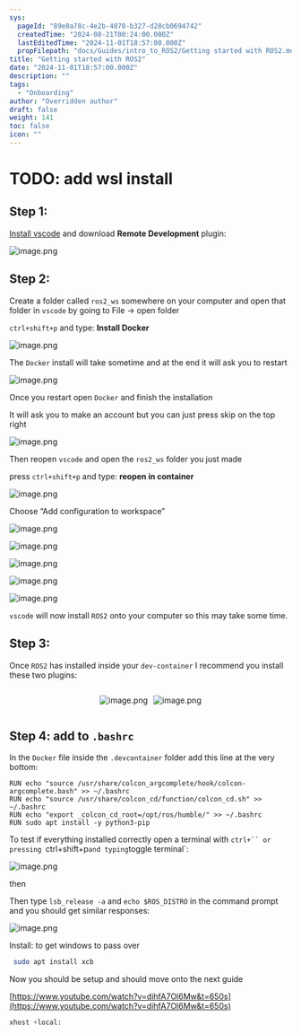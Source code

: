 ```yaml
---
sys:
  pageId: "89e0a78c-4e2b-4070-b327-d28cb0694742"
  createdTime: "2024-08-21T00:24:00.000Z"
  lastEditedTime: "2024-11-01T18:57:00.000Z"
  propFilepath: "docs/Guides/intro_to_ROS2/Getting started with ROS2.md"
title: "Getting started with ROS2"
date: "2024-11-01T18:57:00.000Z"
description: ""
tags:
  - "Onboarding"
author: "Overridden author"
draft: false
weight: 141
toc: false
icon: ""
---
```


# TODO: add wsl install

## Step 1:

[Install vscode](https://code.visualstudio.com/download) and download **Remote Development** plugin:

![image.png](https://prod-files-secure.s3.us-west-2.amazonaws.com/d518164a-d88e-44d1-a4ee-3adb3bd8bce0/efb52993-1881-4a40-b95e-6f020334f022/image.png?X-Amz-Algorithm=AWS4-HMAC-SHA256&X-Amz-Content-Sha256=UNSIGNED-PAYLOAD&X-Amz-Credential=ASIAZI2LB4662UNHXDB7%2F20250218%2Fus-west-2%2Fs3%2Faws4_request&X-Amz-Date=20250218T061101Z&X-Amz-Expires=3600&X-Amz-Security-Token=IQoJb3JpZ2luX2VjEF0aCXVzLXdlc3QtMiJHMEUCIF6UBTab2niCJ7ACIKR78TiNF18Kver%2BWDF%2B%2BRspCFs%2BAiEApdCNzatakQsKjKIuSiRZcdlZN5D03hb5cl%2B%2BifkEc%2FEqiAQIhv%2F%2F%2F%2F%2F%2F%2F%2F%2F%2FARAAGgw2Mzc0MjMxODM4MDUiDLfmqupW4KSlloUiwSrcA0zubKEdPwFG%2BqRsVN170GW6BjfIIwEzDZMUhSlj1wTLOKgNt%2B4l%2B0R%2BcJ0imE9X%2BAz%2FQSxasSQ8cL5SsuzfJPSl8UnAYfk5Wzook86cbvLFA5XTEoZ1hPbCt1p%2BLcyrszR2f%2B%2BjB0dtOd3R0Hcsr6zGHKWva3s7vEJZ4j4yS%2FHlAjwKkI1c1uewDkhR%2F%2B2lbPtmsNLxAVE5vPPFcRWpvgHUSlTOTOY6tx3JnmQftoyZ7imzDLuoDMdUktlI1ICg030tmidwPlSkFZssc6pBWD77hzSfShrPcYI716X3zaolURZzRWBc7XsYDxgQQLD0MSz2ZHKfBck0OKx0IKYQRrZmNGqFJasiBFcneDpq3%2BbQvKoUNfj8%2FMBl40nYy%2BRpzms%2FxCoD2JxuQX9qsYtrF3gY2YIBrHDFjyv6oY2Ro4suWL2pMwJ9wfJXhXHIEZYGsSO%2FSUX6t5EYf5%2FOM64e1TIvh1hq1ypJiv5xUgiNNBuAKHznzStHHUIgeig9cH9GVaviOQJ4NhpRZQPOsLM9KstQKll0YK%2FtPJMwXPU45IrvD2QgXbAeWbDNmqRHykrpmcx37vKIeE%2FGUlybIFuMx0CnoXHALFrXK0nPaTxI7YdM9FXY7gOcGZFBkjDLMOGp0L0GOqUBJqFSEIg0XXb3DcuQUMzUdWhgy2aizBUuBaRwD5zbgv%2FT9K2ZB7T7xQ4b1ow0CN0wh4WUc1Hj0UyLnaB6YoQLDvmIPPyxVkMJ7MwK0GE0O7vv5XO0SPin54eZ5m9mth6iO7A82lqugGRtO8xOyt%2F4uDx6yzEH2kSoY2wQ0G%2F%2FQ2GEJA4gnsGkroSVI218ZFshwOWrR2hQwAagbPyAX35OAasSitwR&X-Amz-Signature=c2da66b2ee226ca65bc394fb8d5881a6ea42eed5462693859eaace029db8ad35&X-Amz-SignedHeaders=host&x-id=GetObject)

## Step 2:

Create a folder called `ros2_ws` somewhere on your computer and open that folder in `vscode` by going to File → open folder 

`ctrl+shift+p` and type: **Install Docker**

![image.png](https://prod-files-secure.s3.us-west-2.amazonaws.com/d518164a-d88e-44d1-a4ee-3adb3bd8bce0/2269dc0e-1cd5-47ff-bceb-c04ad9b2eab0/image.png?X-Amz-Algorithm=AWS4-HMAC-SHA256&X-Amz-Content-Sha256=UNSIGNED-PAYLOAD&X-Amz-Credential=ASIAZI2LB4662UNHXDB7%2F20250218%2Fus-west-2%2Fs3%2Faws4_request&X-Amz-Date=20250218T061101Z&X-Amz-Expires=3600&X-Amz-Security-Token=IQoJb3JpZ2luX2VjEF0aCXVzLXdlc3QtMiJHMEUCIF6UBTab2niCJ7ACIKR78TiNF18Kver%2BWDF%2B%2BRspCFs%2BAiEApdCNzatakQsKjKIuSiRZcdlZN5D03hb5cl%2B%2BifkEc%2FEqiAQIhv%2F%2F%2F%2F%2F%2F%2F%2F%2F%2FARAAGgw2Mzc0MjMxODM4MDUiDLfmqupW4KSlloUiwSrcA0zubKEdPwFG%2BqRsVN170GW6BjfIIwEzDZMUhSlj1wTLOKgNt%2B4l%2B0R%2BcJ0imE9X%2BAz%2FQSxasSQ8cL5SsuzfJPSl8UnAYfk5Wzook86cbvLFA5XTEoZ1hPbCt1p%2BLcyrszR2f%2B%2BjB0dtOd3R0Hcsr6zGHKWva3s7vEJZ4j4yS%2FHlAjwKkI1c1uewDkhR%2F%2B2lbPtmsNLxAVE5vPPFcRWpvgHUSlTOTOY6tx3JnmQftoyZ7imzDLuoDMdUktlI1ICg030tmidwPlSkFZssc6pBWD77hzSfShrPcYI716X3zaolURZzRWBc7XsYDxgQQLD0MSz2ZHKfBck0OKx0IKYQRrZmNGqFJasiBFcneDpq3%2BbQvKoUNfj8%2FMBl40nYy%2BRpzms%2FxCoD2JxuQX9qsYtrF3gY2YIBrHDFjyv6oY2Ro4suWL2pMwJ9wfJXhXHIEZYGsSO%2FSUX6t5EYf5%2FOM64e1TIvh1hq1ypJiv5xUgiNNBuAKHznzStHHUIgeig9cH9GVaviOQJ4NhpRZQPOsLM9KstQKll0YK%2FtPJMwXPU45IrvD2QgXbAeWbDNmqRHykrpmcx37vKIeE%2FGUlybIFuMx0CnoXHALFrXK0nPaTxI7YdM9FXY7gOcGZFBkjDLMOGp0L0GOqUBJqFSEIg0XXb3DcuQUMzUdWhgy2aizBUuBaRwD5zbgv%2FT9K2ZB7T7xQ4b1ow0CN0wh4WUc1Hj0UyLnaB6YoQLDvmIPPyxVkMJ7MwK0GE0O7vv5XO0SPin54eZ5m9mth6iO7A82lqugGRtO8xOyt%2F4uDx6yzEH2kSoY2wQ0G%2F%2FQ2GEJA4gnsGkroSVI218ZFshwOWrR2hQwAagbPyAX35OAasSitwR&X-Amz-Signature=a362ced7a77e76764c165faf51f0cadf827cf4682e8efb24a2de20eaba6e1b2b&X-Amz-SignedHeaders=host&x-id=GetObject)

The `Docker` install will take sometime and at the end it will ask you to restart

![image.png](https://prod-files-secure.s3.us-west-2.amazonaws.com/d518164a-d88e-44d1-a4ee-3adb3bd8bce0/ed233f78-be33-4b1f-b89c-9c346c0e961e/image.png?X-Amz-Algorithm=AWS4-HMAC-SHA256&X-Amz-Content-Sha256=UNSIGNED-PAYLOAD&X-Amz-Credential=ASIAZI2LB4662UNHXDB7%2F20250218%2Fus-west-2%2Fs3%2Faws4_request&X-Amz-Date=20250218T061101Z&X-Amz-Expires=3600&X-Amz-Security-Token=IQoJb3JpZ2luX2VjEF0aCXVzLXdlc3QtMiJHMEUCIF6UBTab2niCJ7ACIKR78TiNF18Kver%2BWDF%2B%2BRspCFs%2BAiEApdCNzatakQsKjKIuSiRZcdlZN5D03hb5cl%2B%2BifkEc%2FEqiAQIhv%2F%2F%2F%2F%2F%2F%2F%2F%2F%2FARAAGgw2Mzc0MjMxODM4MDUiDLfmqupW4KSlloUiwSrcA0zubKEdPwFG%2BqRsVN170GW6BjfIIwEzDZMUhSlj1wTLOKgNt%2B4l%2B0R%2BcJ0imE9X%2BAz%2FQSxasSQ8cL5SsuzfJPSl8UnAYfk5Wzook86cbvLFA5XTEoZ1hPbCt1p%2BLcyrszR2f%2B%2BjB0dtOd3R0Hcsr6zGHKWva3s7vEJZ4j4yS%2FHlAjwKkI1c1uewDkhR%2F%2B2lbPtmsNLxAVE5vPPFcRWpvgHUSlTOTOY6tx3JnmQftoyZ7imzDLuoDMdUktlI1ICg030tmidwPlSkFZssc6pBWD77hzSfShrPcYI716X3zaolURZzRWBc7XsYDxgQQLD0MSz2ZHKfBck0OKx0IKYQRrZmNGqFJasiBFcneDpq3%2BbQvKoUNfj8%2FMBl40nYy%2BRpzms%2FxCoD2JxuQX9qsYtrF3gY2YIBrHDFjyv6oY2Ro4suWL2pMwJ9wfJXhXHIEZYGsSO%2FSUX6t5EYf5%2FOM64e1TIvh1hq1ypJiv5xUgiNNBuAKHznzStHHUIgeig9cH9GVaviOQJ4NhpRZQPOsLM9KstQKll0YK%2FtPJMwXPU45IrvD2QgXbAeWbDNmqRHykrpmcx37vKIeE%2FGUlybIFuMx0CnoXHALFrXK0nPaTxI7YdM9FXY7gOcGZFBkjDLMOGp0L0GOqUBJqFSEIg0XXb3DcuQUMzUdWhgy2aizBUuBaRwD5zbgv%2FT9K2ZB7T7xQ4b1ow0CN0wh4WUc1Hj0UyLnaB6YoQLDvmIPPyxVkMJ7MwK0GE0O7vv5XO0SPin54eZ5m9mth6iO7A82lqugGRtO8xOyt%2F4uDx6yzEH2kSoY2wQ0G%2F%2FQ2GEJA4gnsGkroSVI218ZFshwOWrR2hQwAagbPyAX35OAasSitwR&X-Amz-Signature=0f23f9d5be8c4af711b107806709ced4073e5b02e654fbe227e6e6020eafeb17&X-Amz-SignedHeaders=host&x-id=GetObject)

Once you restart open `Docker` and finish the installation

It will ask you to make an account but you can just press skip on the top right

![image.png](https://prod-files-secure.s3.us-west-2.amazonaws.com/d518164a-d88e-44d1-a4ee-3adb3bd8bce0/21010ad9-1659-4fd9-9f59-9932a09b2a3d/image.png?X-Amz-Algorithm=AWS4-HMAC-SHA256&X-Amz-Content-Sha256=UNSIGNED-PAYLOAD&X-Amz-Credential=ASIAZI2LB4662UNHXDB7%2F20250218%2Fus-west-2%2Fs3%2Faws4_request&X-Amz-Date=20250218T061101Z&X-Amz-Expires=3600&X-Amz-Security-Token=IQoJb3JpZ2luX2VjEF0aCXVzLXdlc3QtMiJHMEUCIF6UBTab2niCJ7ACIKR78TiNF18Kver%2BWDF%2B%2BRspCFs%2BAiEApdCNzatakQsKjKIuSiRZcdlZN5D03hb5cl%2B%2BifkEc%2FEqiAQIhv%2F%2F%2F%2F%2F%2F%2F%2F%2F%2FARAAGgw2Mzc0MjMxODM4MDUiDLfmqupW4KSlloUiwSrcA0zubKEdPwFG%2BqRsVN170GW6BjfIIwEzDZMUhSlj1wTLOKgNt%2B4l%2B0R%2BcJ0imE9X%2BAz%2FQSxasSQ8cL5SsuzfJPSl8UnAYfk5Wzook86cbvLFA5XTEoZ1hPbCt1p%2BLcyrszR2f%2B%2BjB0dtOd3R0Hcsr6zGHKWva3s7vEJZ4j4yS%2FHlAjwKkI1c1uewDkhR%2F%2B2lbPtmsNLxAVE5vPPFcRWpvgHUSlTOTOY6tx3JnmQftoyZ7imzDLuoDMdUktlI1ICg030tmidwPlSkFZssc6pBWD77hzSfShrPcYI716X3zaolURZzRWBc7XsYDxgQQLD0MSz2ZHKfBck0OKx0IKYQRrZmNGqFJasiBFcneDpq3%2BbQvKoUNfj8%2FMBl40nYy%2BRpzms%2FxCoD2JxuQX9qsYtrF3gY2YIBrHDFjyv6oY2Ro4suWL2pMwJ9wfJXhXHIEZYGsSO%2FSUX6t5EYf5%2FOM64e1TIvh1hq1ypJiv5xUgiNNBuAKHznzStHHUIgeig9cH9GVaviOQJ4NhpRZQPOsLM9KstQKll0YK%2FtPJMwXPU45IrvD2QgXbAeWbDNmqRHykrpmcx37vKIeE%2FGUlybIFuMx0CnoXHALFrXK0nPaTxI7YdM9FXY7gOcGZFBkjDLMOGp0L0GOqUBJqFSEIg0XXb3DcuQUMzUdWhgy2aizBUuBaRwD5zbgv%2FT9K2ZB7T7xQ4b1ow0CN0wh4WUc1Hj0UyLnaB6YoQLDvmIPPyxVkMJ7MwK0GE0O7vv5XO0SPin54eZ5m9mth6iO7A82lqugGRtO8xOyt%2F4uDx6yzEH2kSoY2wQ0G%2F%2FQ2GEJA4gnsGkroSVI218ZFshwOWrR2hQwAagbPyAX35OAasSitwR&X-Amz-Signature=7b055c8d494abb3315bfa8bbf545adb2ba0771ec6f662beaa70176712f16d9d3&X-Amz-SignedHeaders=host&x-id=GetObject)

Then reopen `vscode` and open the `ros2_ws` folder you just made

press `ctrl+shift+p` and type: **reopen in container**

![image.png](https://prod-files-secure.s3.us-west-2.amazonaws.com/d518164a-d88e-44d1-a4ee-3adb3bd8bce0/4e93b8c2-41ad-488c-8095-c74205196118/image.png?X-Amz-Algorithm=AWS4-HMAC-SHA256&X-Amz-Content-Sha256=UNSIGNED-PAYLOAD&X-Amz-Credential=ASIAZI2LB4662UNHXDB7%2F20250218%2Fus-west-2%2Fs3%2Faws4_request&X-Amz-Date=20250218T061101Z&X-Amz-Expires=3600&X-Amz-Security-Token=IQoJb3JpZ2luX2VjEF0aCXVzLXdlc3QtMiJHMEUCIF6UBTab2niCJ7ACIKR78TiNF18Kver%2BWDF%2B%2BRspCFs%2BAiEApdCNzatakQsKjKIuSiRZcdlZN5D03hb5cl%2B%2BifkEc%2FEqiAQIhv%2F%2F%2F%2F%2F%2F%2F%2F%2F%2FARAAGgw2Mzc0MjMxODM4MDUiDLfmqupW4KSlloUiwSrcA0zubKEdPwFG%2BqRsVN170GW6BjfIIwEzDZMUhSlj1wTLOKgNt%2B4l%2B0R%2BcJ0imE9X%2BAz%2FQSxasSQ8cL5SsuzfJPSl8UnAYfk5Wzook86cbvLFA5XTEoZ1hPbCt1p%2BLcyrszR2f%2B%2BjB0dtOd3R0Hcsr6zGHKWva3s7vEJZ4j4yS%2FHlAjwKkI1c1uewDkhR%2F%2B2lbPtmsNLxAVE5vPPFcRWpvgHUSlTOTOY6tx3JnmQftoyZ7imzDLuoDMdUktlI1ICg030tmidwPlSkFZssc6pBWD77hzSfShrPcYI716X3zaolURZzRWBc7XsYDxgQQLD0MSz2ZHKfBck0OKx0IKYQRrZmNGqFJasiBFcneDpq3%2BbQvKoUNfj8%2FMBl40nYy%2BRpzms%2FxCoD2JxuQX9qsYtrF3gY2YIBrHDFjyv6oY2Ro4suWL2pMwJ9wfJXhXHIEZYGsSO%2FSUX6t5EYf5%2FOM64e1TIvh1hq1ypJiv5xUgiNNBuAKHznzStHHUIgeig9cH9GVaviOQJ4NhpRZQPOsLM9KstQKll0YK%2FtPJMwXPU45IrvD2QgXbAeWbDNmqRHykrpmcx37vKIeE%2FGUlybIFuMx0CnoXHALFrXK0nPaTxI7YdM9FXY7gOcGZFBkjDLMOGp0L0GOqUBJqFSEIg0XXb3DcuQUMzUdWhgy2aizBUuBaRwD5zbgv%2FT9K2ZB7T7xQ4b1ow0CN0wh4WUc1Hj0UyLnaB6YoQLDvmIPPyxVkMJ7MwK0GE0O7vv5XO0SPin54eZ5m9mth6iO7A82lqugGRtO8xOyt%2F4uDx6yzEH2kSoY2wQ0G%2F%2FQ2GEJA4gnsGkroSVI218ZFshwOWrR2hQwAagbPyAX35OAasSitwR&X-Amz-Signature=eec9f0cf58a5cdf60de6c281963656cbab9ac572b49f65a4ace34b0fa3004446&X-Amz-SignedHeaders=host&x-id=GetObject)

Choose “Add configuration to workspace”

![image.png](https://prod-files-secure.s3.us-west-2.amazonaws.com/d518164a-d88e-44d1-a4ee-3adb3bd8bce0/9560b282-5060-4989-ba37-97e7b2c22476/image.png?X-Amz-Algorithm=AWS4-HMAC-SHA256&X-Amz-Content-Sha256=UNSIGNED-PAYLOAD&X-Amz-Credential=ASIAZI2LB4662UNHXDB7%2F20250218%2Fus-west-2%2Fs3%2Faws4_request&X-Amz-Date=20250218T061101Z&X-Amz-Expires=3600&X-Amz-Security-Token=IQoJb3JpZ2luX2VjEF0aCXVzLXdlc3QtMiJHMEUCIF6UBTab2niCJ7ACIKR78TiNF18Kver%2BWDF%2B%2BRspCFs%2BAiEApdCNzatakQsKjKIuSiRZcdlZN5D03hb5cl%2B%2BifkEc%2FEqiAQIhv%2F%2F%2F%2F%2F%2F%2F%2F%2F%2FARAAGgw2Mzc0MjMxODM4MDUiDLfmqupW4KSlloUiwSrcA0zubKEdPwFG%2BqRsVN170GW6BjfIIwEzDZMUhSlj1wTLOKgNt%2B4l%2B0R%2BcJ0imE9X%2BAz%2FQSxasSQ8cL5SsuzfJPSl8UnAYfk5Wzook86cbvLFA5XTEoZ1hPbCt1p%2BLcyrszR2f%2B%2BjB0dtOd3R0Hcsr6zGHKWva3s7vEJZ4j4yS%2FHlAjwKkI1c1uewDkhR%2F%2B2lbPtmsNLxAVE5vPPFcRWpvgHUSlTOTOY6tx3JnmQftoyZ7imzDLuoDMdUktlI1ICg030tmidwPlSkFZssc6pBWD77hzSfShrPcYI716X3zaolURZzRWBc7XsYDxgQQLD0MSz2ZHKfBck0OKx0IKYQRrZmNGqFJasiBFcneDpq3%2BbQvKoUNfj8%2FMBl40nYy%2BRpzms%2FxCoD2JxuQX9qsYtrF3gY2YIBrHDFjyv6oY2Ro4suWL2pMwJ9wfJXhXHIEZYGsSO%2FSUX6t5EYf5%2FOM64e1TIvh1hq1ypJiv5xUgiNNBuAKHznzStHHUIgeig9cH9GVaviOQJ4NhpRZQPOsLM9KstQKll0YK%2FtPJMwXPU45IrvD2QgXbAeWbDNmqRHykrpmcx37vKIeE%2FGUlybIFuMx0CnoXHALFrXK0nPaTxI7YdM9FXY7gOcGZFBkjDLMOGp0L0GOqUBJqFSEIg0XXb3DcuQUMzUdWhgy2aizBUuBaRwD5zbgv%2FT9K2ZB7T7xQ4b1ow0CN0wh4WUc1Hj0UyLnaB6YoQLDvmIPPyxVkMJ7MwK0GE0O7vv5XO0SPin54eZ5m9mth6iO7A82lqugGRtO8xOyt%2F4uDx6yzEH2kSoY2wQ0G%2F%2FQ2GEJA4gnsGkroSVI218ZFshwOWrR2hQwAagbPyAX35OAasSitwR&X-Amz-Signature=8b4a320741d5c29ec8c48d1680115cc0a6aaae9b5a1d6f88e79e03138c782e1c&X-Amz-SignedHeaders=host&x-id=GetObject)

![image.png](https://prod-files-secure.s3.us-west-2.amazonaws.com/d518164a-d88e-44d1-a4ee-3adb3bd8bce0/2ee63f81-886b-48e8-a553-dc6e5eac99e4/image.png?X-Amz-Algorithm=AWS4-HMAC-SHA256&X-Amz-Content-Sha256=UNSIGNED-PAYLOAD&X-Amz-Credential=ASIAZI2LB4662UNHXDB7%2F20250218%2Fus-west-2%2Fs3%2Faws4_request&X-Amz-Date=20250218T061101Z&X-Amz-Expires=3600&X-Amz-Security-Token=IQoJb3JpZ2luX2VjEF0aCXVzLXdlc3QtMiJHMEUCIF6UBTab2niCJ7ACIKR78TiNF18Kver%2BWDF%2B%2BRspCFs%2BAiEApdCNzatakQsKjKIuSiRZcdlZN5D03hb5cl%2B%2BifkEc%2FEqiAQIhv%2F%2F%2F%2F%2F%2F%2F%2F%2F%2FARAAGgw2Mzc0MjMxODM4MDUiDLfmqupW4KSlloUiwSrcA0zubKEdPwFG%2BqRsVN170GW6BjfIIwEzDZMUhSlj1wTLOKgNt%2B4l%2B0R%2BcJ0imE9X%2BAz%2FQSxasSQ8cL5SsuzfJPSl8UnAYfk5Wzook86cbvLFA5XTEoZ1hPbCt1p%2BLcyrszR2f%2B%2BjB0dtOd3R0Hcsr6zGHKWva3s7vEJZ4j4yS%2FHlAjwKkI1c1uewDkhR%2F%2B2lbPtmsNLxAVE5vPPFcRWpvgHUSlTOTOY6tx3JnmQftoyZ7imzDLuoDMdUktlI1ICg030tmidwPlSkFZssc6pBWD77hzSfShrPcYI716X3zaolURZzRWBc7XsYDxgQQLD0MSz2ZHKfBck0OKx0IKYQRrZmNGqFJasiBFcneDpq3%2BbQvKoUNfj8%2FMBl40nYy%2BRpzms%2FxCoD2JxuQX9qsYtrF3gY2YIBrHDFjyv6oY2Ro4suWL2pMwJ9wfJXhXHIEZYGsSO%2FSUX6t5EYf5%2FOM64e1TIvh1hq1ypJiv5xUgiNNBuAKHznzStHHUIgeig9cH9GVaviOQJ4NhpRZQPOsLM9KstQKll0YK%2FtPJMwXPU45IrvD2QgXbAeWbDNmqRHykrpmcx37vKIeE%2FGUlybIFuMx0CnoXHALFrXK0nPaTxI7YdM9FXY7gOcGZFBkjDLMOGp0L0GOqUBJqFSEIg0XXb3DcuQUMzUdWhgy2aizBUuBaRwD5zbgv%2FT9K2ZB7T7xQ4b1ow0CN0wh4WUc1Hj0UyLnaB6YoQLDvmIPPyxVkMJ7MwK0GE0O7vv5XO0SPin54eZ5m9mth6iO7A82lqugGRtO8xOyt%2F4uDx6yzEH2kSoY2wQ0G%2F%2FQ2GEJA4gnsGkroSVI218ZFshwOWrR2hQwAagbPyAX35OAasSitwR&X-Amz-Signature=14c4e5495d8c4580cb49ea7e3a61cefcd92be94e174f35635edac59a7ff7a48d&X-Amz-SignedHeaders=host&x-id=GetObject)

![image.png](https://prod-files-secure.s3.us-west-2.amazonaws.com/d518164a-d88e-44d1-a4ee-3adb3bd8bce0/ae1580b2-b048-407e-aed9-b584224a7a04/image.png?X-Amz-Algorithm=AWS4-HMAC-SHA256&X-Amz-Content-Sha256=UNSIGNED-PAYLOAD&X-Amz-Credential=ASIAZI2LB4662UNHXDB7%2F20250218%2Fus-west-2%2Fs3%2Faws4_request&X-Amz-Date=20250218T061101Z&X-Amz-Expires=3600&X-Amz-Security-Token=IQoJb3JpZ2luX2VjEF0aCXVzLXdlc3QtMiJHMEUCIF6UBTab2niCJ7ACIKR78TiNF18Kver%2BWDF%2B%2BRspCFs%2BAiEApdCNzatakQsKjKIuSiRZcdlZN5D03hb5cl%2B%2BifkEc%2FEqiAQIhv%2F%2F%2F%2F%2F%2F%2F%2F%2F%2FARAAGgw2Mzc0MjMxODM4MDUiDLfmqupW4KSlloUiwSrcA0zubKEdPwFG%2BqRsVN170GW6BjfIIwEzDZMUhSlj1wTLOKgNt%2B4l%2B0R%2BcJ0imE9X%2BAz%2FQSxasSQ8cL5SsuzfJPSl8UnAYfk5Wzook86cbvLFA5XTEoZ1hPbCt1p%2BLcyrszR2f%2B%2BjB0dtOd3R0Hcsr6zGHKWva3s7vEJZ4j4yS%2FHlAjwKkI1c1uewDkhR%2F%2B2lbPtmsNLxAVE5vPPFcRWpvgHUSlTOTOY6tx3JnmQftoyZ7imzDLuoDMdUktlI1ICg030tmidwPlSkFZssc6pBWD77hzSfShrPcYI716X3zaolURZzRWBc7XsYDxgQQLD0MSz2ZHKfBck0OKx0IKYQRrZmNGqFJasiBFcneDpq3%2BbQvKoUNfj8%2FMBl40nYy%2BRpzms%2FxCoD2JxuQX9qsYtrF3gY2YIBrHDFjyv6oY2Ro4suWL2pMwJ9wfJXhXHIEZYGsSO%2FSUX6t5EYf5%2FOM64e1TIvh1hq1ypJiv5xUgiNNBuAKHznzStHHUIgeig9cH9GVaviOQJ4NhpRZQPOsLM9KstQKll0YK%2FtPJMwXPU45IrvD2QgXbAeWbDNmqRHykrpmcx37vKIeE%2FGUlybIFuMx0CnoXHALFrXK0nPaTxI7YdM9FXY7gOcGZFBkjDLMOGp0L0GOqUBJqFSEIg0XXb3DcuQUMzUdWhgy2aizBUuBaRwD5zbgv%2FT9K2ZB7T7xQ4b1ow0CN0wh4WUc1Hj0UyLnaB6YoQLDvmIPPyxVkMJ7MwK0GE0O7vv5XO0SPin54eZ5m9mth6iO7A82lqugGRtO8xOyt%2F4uDx6yzEH2kSoY2wQ0G%2F%2FQ2GEJA4gnsGkroSVI218ZFshwOWrR2hQwAagbPyAX35OAasSitwR&X-Amz-Signature=3c5780e41e23dd1374a38bd982ffffcf565a13aeb7a500a720b48cc70ebdb676&X-Amz-SignedHeaders=host&x-id=GetObject)

![image.png](https://prod-files-secure.s3.us-west-2.amazonaws.com/d518164a-d88e-44d1-a4ee-3adb3bd8bce0/53255b28-f75e-430f-b9e3-c0ac8577e42b/image.png?X-Amz-Algorithm=AWS4-HMAC-SHA256&X-Amz-Content-Sha256=UNSIGNED-PAYLOAD&X-Amz-Credential=ASIAZI2LB4662UNHXDB7%2F20250218%2Fus-west-2%2Fs3%2Faws4_request&X-Amz-Date=20250218T061101Z&X-Amz-Expires=3600&X-Amz-Security-Token=IQoJb3JpZ2luX2VjEF0aCXVzLXdlc3QtMiJHMEUCIF6UBTab2niCJ7ACIKR78TiNF18Kver%2BWDF%2B%2BRspCFs%2BAiEApdCNzatakQsKjKIuSiRZcdlZN5D03hb5cl%2B%2BifkEc%2FEqiAQIhv%2F%2F%2F%2F%2F%2F%2F%2F%2F%2FARAAGgw2Mzc0MjMxODM4MDUiDLfmqupW4KSlloUiwSrcA0zubKEdPwFG%2BqRsVN170GW6BjfIIwEzDZMUhSlj1wTLOKgNt%2B4l%2B0R%2BcJ0imE9X%2BAz%2FQSxasSQ8cL5SsuzfJPSl8UnAYfk5Wzook86cbvLFA5XTEoZ1hPbCt1p%2BLcyrszR2f%2B%2BjB0dtOd3R0Hcsr6zGHKWva3s7vEJZ4j4yS%2FHlAjwKkI1c1uewDkhR%2F%2B2lbPtmsNLxAVE5vPPFcRWpvgHUSlTOTOY6tx3JnmQftoyZ7imzDLuoDMdUktlI1ICg030tmidwPlSkFZssc6pBWD77hzSfShrPcYI716X3zaolURZzRWBc7XsYDxgQQLD0MSz2ZHKfBck0OKx0IKYQRrZmNGqFJasiBFcneDpq3%2BbQvKoUNfj8%2FMBl40nYy%2BRpzms%2FxCoD2JxuQX9qsYtrF3gY2YIBrHDFjyv6oY2Ro4suWL2pMwJ9wfJXhXHIEZYGsSO%2FSUX6t5EYf5%2FOM64e1TIvh1hq1ypJiv5xUgiNNBuAKHznzStHHUIgeig9cH9GVaviOQJ4NhpRZQPOsLM9KstQKll0YK%2FtPJMwXPU45IrvD2QgXbAeWbDNmqRHykrpmcx37vKIeE%2FGUlybIFuMx0CnoXHALFrXK0nPaTxI7YdM9FXY7gOcGZFBkjDLMOGp0L0GOqUBJqFSEIg0XXb3DcuQUMzUdWhgy2aizBUuBaRwD5zbgv%2FT9K2ZB7T7xQ4b1ow0CN0wh4WUc1Hj0UyLnaB6YoQLDvmIPPyxVkMJ7MwK0GE0O7vv5XO0SPin54eZ5m9mth6iO7A82lqugGRtO8xOyt%2F4uDx6yzEH2kSoY2wQ0G%2F%2FQ2GEJA4gnsGkroSVI218ZFshwOWrR2hQwAagbPyAX35OAasSitwR&X-Amz-Signature=2ad1f0e7b51827e711574efc25f02296ac9b26fe46fdcb547a3556c79aea6210&X-Amz-SignedHeaders=host&x-id=GetObject)

![image.png](https://prod-files-secure.s3.us-west-2.amazonaws.com/d518164a-d88e-44d1-a4ee-3adb3bd8bce0/7c562767-5af9-4ffb-97d1-327bcdf4ee00/image.png?X-Amz-Algorithm=AWS4-HMAC-SHA256&X-Amz-Content-Sha256=UNSIGNED-PAYLOAD&X-Amz-Credential=ASIAZI2LB4662UNHXDB7%2F20250218%2Fus-west-2%2Fs3%2Faws4_request&X-Amz-Date=20250218T061101Z&X-Amz-Expires=3600&X-Amz-Security-Token=IQoJb3JpZ2luX2VjEF0aCXVzLXdlc3QtMiJHMEUCIF6UBTab2niCJ7ACIKR78TiNF18Kver%2BWDF%2B%2BRspCFs%2BAiEApdCNzatakQsKjKIuSiRZcdlZN5D03hb5cl%2B%2BifkEc%2FEqiAQIhv%2F%2F%2F%2F%2F%2F%2F%2F%2F%2FARAAGgw2Mzc0MjMxODM4MDUiDLfmqupW4KSlloUiwSrcA0zubKEdPwFG%2BqRsVN170GW6BjfIIwEzDZMUhSlj1wTLOKgNt%2B4l%2B0R%2BcJ0imE9X%2BAz%2FQSxasSQ8cL5SsuzfJPSl8UnAYfk5Wzook86cbvLFA5XTEoZ1hPbCt1p%2BLcyrszR2f%2B%2BjB0dtOd3R0Hcsr6zGHKWva3s7vEJZ4j4yS%2FHlAjwKkI1c1uewDkhR%2F%2B2lbPtmsNLxAVE5vPPFcRWpvgHUSlTOTOY6tx3JnmQftoyZ7imzDLuoDMdUktlI1ICg030tmidwPlSkFZssc6pBWD77hzSfShrPcYI716X3zaolURZzRWBc7XsYDxgQQLD0MSz2ZHKfBck0OKx0IKYQRrZmNGqFJasiBFcneDpq3%2BbQvKoUNfj8%2FMBl40nYy%2BRpzms%2FxCoD2JxuQX9qsYtrF3gY2YIBrHDFjyv6oY2Ro4suWL2pMwJ9wfJXhXHIEZYGsSO%2FSUX6t5EYf5%2FOM64e1TIvh1hq1ypJiv5xUgiNNBuAKHznzStHHUIgeig9cH9GVaviOQJ4NhpRZQPOsLM9KstQKll0YK%2FtPJMwXPU45IrvD2QgXbAeWbDNmqRHykrpmcx37vKIeE%2FGUlybIFuMx0CnoXHALFrXK0nPaTxI7YdM9FXY7gOcGZFBkjDLMOGp0L0GOqUBJqFSEIg0XXb3DcuQUMzUdWhgy2aizBUuBaRwD5zbgv%2FT9K2ZB7T7xQ4b1ow0CN0wh4WUc1Hj0UyLnaB6YoQLDvmIPPyxVkMJ7MwK0GE0O7vv5XO0SPin54eZ5m9mth6iO7A82lqugGRtO8xOyt%2F4uDx6yzEH2kSoY2wQ0G%2F%2FQ2GEJA4gnsGkroSVI218ZFshwOWrR2hQwAagbPyAX35OAasSitwR&X-Amz-Signature=10fb218c4bd9c57527bb10b4cdc408c637354179d97217ca7dce02fe1fcf9127&X-Amz-SignedHeaders=host&x-id=GetObject)

`vscode` will now install `ROS2` onto your computer so this may take some time.

## Step 3:

Once `ROS2` has installed inside your `dev-container` I recommend you install these two plugins:

<div style="display: flex;flex-direction: row; column-gap:10px; max-width: 630px;justify-content: center;">
<div>

![image.png](https://prod-files-secure.s3.us-west-2.amazonaws.com/d518164a-d88e-44d1-a4ee-3adb3bd8bce0/3fc3d550-5a54-4ba1-ba6b-faa01cdb7369/image.png?X-Amz-Algorithm=AWS4-HMAC-SHA256&X-Amz-Content-Sha256=UNSIGNED-PAYLOAD&X-Amz-Credential=ASIAZI2LB46645HZ3TV7%2F20250218%2Fus-west-2%2Fs3%2Faws4_request&X-Amz-Date=20250218T061104Z&X-Amz-Expires=3600&X-Amz-Security-Token=IQoJb3JpZ2luX2VjEF0aCXVzLXdlc3QtMiJIMEYCIQDPj0PIlDlZ3djDmx6xNVPDSLkJ%2FcJ%2FqkNRD5ZUV7AJGwIhAJE6PASSQhpjUhAQz3Vha24DITzPuh0ef96r73uy5fZ%2BKogECIb%2F%2F%2F%2F%2F%2F%2F%2F%2F%2FwEQABoMNjM3NDIzMTgzODA1IgwyLmm1RgdIgoSBXr0q3AOs%2Fcvn2WxquRxQgyYR3p8YXi5hXcnNioWSxBHlpqqZjAtpkIFAjycn3UaMmwaqqi13TTeijDSHo3VOg2iN71gSKopYBps9FpB6NjJF3mmiTAQk4PbsYCYrSgyKFlB2pQOr9FvWd2Dqm9eoUtdjxbfMzyUSclMlAnmBCGsm6h6aSk9oXV2f4R%2Bp0O059qiF2f5ZK3vd9elfT6J2c3U5hHj%2Ft4TilH0nsH2zVxxUMtwNTyM8%2FExedG%2FDgHjzlkSAA09DD0qD%2Fx4OTmdNWftfJaNxMdRhHIDglEWC1rdYtldGgwxrMyVT0IR1O76yTbNlKKZb0J50oUYC8jL4ciGyxxMma3nzzaH4DA3%2B9RuI%2FQGIb%2Fhs7gdeekgHyFo3e9zwRn%2F0CiyQ37NA0wE%2FgSulEVjZ6yWKKUV92is5pDXpito%2BKzV7LQfs2bA4GV9x%2F0AhwwJGRadZuleaxH47Y0AhdDouG%2F8H4iYuinuX4upeZaPfKNV1z4cggioYLECzKu9WoJOX2MJ6q0R3cdzPKmm8F0vhmoF4xWOQA058wkNY%2BPNbEtWg7O3fYppSaMwEMyI%2BMxUxaRHOKVxtdwaqtp3FQuhqFQyiQgKhZM5UzwypJwXptUPCFJsRRRsQcq4uyTC8qdC9BjqkAadxKQVWVf%2BG1hbiqBT%2F3VZXuWheSM%2BmKhvGNfLenP%2BXtWxajs5ijYf%2Byy7aDKOZETLa4%2Boct6l5wUS6%2F1jNRP1JMfL0TwieRtL5a3wieIpRqen4YDdvkjkqzGlOqDLIISKLfZ7PEi3CkALuH6t1fd0GMP0JfZdq7lVdjOKSVW2eDA263F9k%2F1pYNB031SzHxMXeChdSlzC1z0N80f5OqgLiER2f&X-Amz-Signature=f104680bf4eca443649fd8b62e2e673c962141b400b447d6a4bb85bda48526bf&X-Amz-SignedHeaders=host&x-id=GetObject)

</div>
<div>

![image.png](https://prod-files-secure.s3.us-west-2.amazonaws.com/d518164a-d88e-44d1-a4ee-3adb3bd8bce0/d994cc66-13c2-4093-a5a3-f84cf4601a82/image.png?X-Amz-Algorithm=AWS4-HMAC-SHA256&X-Amz-Content-Sha256=UNSIGNED-PAYLOAD&X-Amz-Credential=ASIAZI2LB4663DKMPNKH%2F20250218%2Fus-west-2%2Fs3%2Faws4_request&X-Amz-Date=20250218T061104Z&X-Amz-Expires=3600&X-Amz-Security-Token=IQoJb3JpZ2luX2VjEF0aCXVzLXdlc3QtMiJIMEYCIQDl0vEMnxl29KL0rRKMN92ASdX9b524e1Df42mGZQWViwIhAKE5pRDG7amVxuUUZf%2FxbNfAi8zxtheJ5JZguJehhkCPKogECIb%2F%2F%2F%2F%2F%2F%2F%2F%2F%2FwEQABoMNjM3NDIzMTgzODA1IgzZ1CxVUXMVeV%2BLps0q3AM15o5kxihMzrC6j76PJdMviYIq5RNbfXaRJ7Tph%2Bvl44FiNMmrKlttKL4j2yVE%2BN4KIICcO7Qh0XZOZS1czy7cZ2l%2BCV0Joh79htE6xMHrE%2FWkEmbbqru0intfCvUAJsAQNp%2FINycUTb0Hm8XkmYz0myG9eV3loAap96mJrH%2Btl9K516n3t41ELSkUCwd2rYupne5dMtkpTW63sBXH06iZao9ODwN9PTlTUqGzKPjQiRMxpILezOvgFGM0nH74u7d8W0YxaE056Mv52%2FC59iyw10HKtKNu38Gra2KcetzXyXCJLNsrb%2BGKAptCILweJ2c0Hj%2B%2BrfO9ndxiOYYb8KZ8jJRanwHowMhpFb9YNszo3I0qzIsIOVHD0YueP%2FAFZR5qR%2F%2FYiaf%2FtbBIQGxvocOnFzlPepRP6xpkZIzkX3qr1lJ6Ptu%2Bhe36bxlGH%2FB%2FRVWTTkFs2j5MnsIHsS2%2BVo1UsOW46Ra5ksEiibr5WchrCGeimQaWIQrcEma8ewsvzQqO0N4hZqYCMWRDpDFqBN8kU%2FdKS%2BONYwdP3vq8qakdOPqpaRBtWmK7CNi3VvreOlYZbae17ChelXsGhmEU6AbZIt%2FBSm8HCHD3ocC9tD6sCyU4b8DqgInilIIvrTCUqtC9BjqkAW1D1pY5gLXQSwaxFuWM5ovHDPnYGxHfSIWaG64avgNAZ9V5Io1dNcaxC%2BIm%2FPFGWHrGtbUpsmjjZv0mDfG8gP4QZcW5iuYyMGnpHIywS3Qf5uyHLBmv9Y4dZkjeaXx%2BNrjIQVP1i0NGovsnCl4X0wnmjxHiYDA0lwB4CXSGWNP%2BkiAMZ7GQQU9x9w40%2B3NaHD95a2T7k%2FE5o0a8KoH%2FXx2PClsF&X-Amz-Signature=3403404b544bd8f85c4e2095d2ce8056e5815150a6c5e3ce7727c4d743ebde54&X-Amz-SignedHeaders=host&x-id=GetObject)

</div>
</div>

## Step 4: add to `.bashrc`

In the `Docker` file inside the `.devcontainer` folder add this line at the very bottom: 

```docker
RUN echo "source /usr/share/colcon_argcomplete/hook/colcon-argcomplete.bash" >> ~/.bashrc
RUN echo "source /usr/share/colcon_cd/function/colcon_cd.sh" >> ~/.bashrc
RUN echo "export _colcon_cd_root=/opt/ros/humble/" >> ~/.bashrc
RUN sudo apt install -y python3-pip 
```

To test if everything installed correctly open a terminal with `ctrl+`` or pressing `ctrl+shift+p` and typing `toggle terminal`:

![image.png](https://prod-files-secure.s3.us-west-2.amazonaws.com/d518164a-d88e-44d1-a4ee-3adb3bd8bce0/6a4943d8-b04e-4c02-9a58-775f3384d1a5/image.png?X-Amz-Algorithm=AWS4-HMAC-SHA256&X-Amz-Content-Sha256=UNSIGNED-PAYLOAD&X-Amz-Credential=ASIAZI2LB4662UNHXDB7%2F20250218%2Fus-west-2%2Fs3%2Faws4_request&X-Amz-Date=20250218T061101Z&X-Amz-Expires=3600&X-Amz-Security-Token=IQoJb3JpZ2luX2VjEF0aCXVzLXdlc3QtMiJHMEUCIF6UBTab2niCJ7ACIKR78TiNF18Kver%2BWDF%2B%2BRspCFs%2BAiEApdCNzatakQsKjKIuSiRZcdlZN5D03hb5cl%2B%2BifkEc%2FEqiAQIhv%2F%2F%2F%2F%2F%2F%2F%2F%2F%2FARAAGgw2Mzc0MjMxODM4MDUiDLfmqupW4KSlloUiwSrcA0zubKEdPwFG%2BqRsVN170GW6BjfIIwEzDZMUhSlj1wTLOKgNt%2B4l%2B0R%2BcJ0imE9X%2BAz%2FQSxasSQ8cL5SsuzfJPSl8UnAYfk5Wzook86cbvLFA5XTEoZ1hPbCt1p%2BLcyrszR2f%2B%2BjB0dtOd3R0Hcsr6zGHKWva3s7vEJZ4j4yS%2FHlAjwKkI1c1uewDkhR%2F%2B2lbPtmsNLxAVE5vPPFcRWpvgHUSlTOTOY6tx3JnmQftoyZ7imzDLuoDMdUktlI1ICg030tmidwPlSkFZssc6pBWD77hzSfShrPcYI716X3zaolURZzRWBc7XsYDxgQQLD0MSz2ZHKfBck0OKx0IKYQRrZmNGqFJasiBFcneDpq3%2BbQvKoUNfj8%2FMBl40nYy%2BRpzms%2FxCoD2JxuQX9qsYtrF3gY2YIBrHDFjyv6oY2Ro4suWL2pMwJ9wfJXhXHIEZYGsSO%2FSUX6t5EYf5%2FOM64e1TIvh1hq1ypJiv5xUgiNNBuAKHznzStHHUIgeig9cH9GVaviOQJ4NhpRZQPOsLM9KstQKll0YK%2FtPJMwXPU45IrvD2QgXbAeWbDNmqRHykrpmcx37vKIeE%2FGUlybIFuMx0CnoXHALFrXK0nPaTxI7YdM9FXY7gOcGZFBkjDLMOGp0L0GOqUBJqFSEIg0XXb3DcuQUMzUdWhgy2aizBUuBaRwD5zbgv%2FT9K2ZB7T7xQ4b1ow0CN0wh4WUc1Hj0UyLnaB6YoQLDvmIPPyxVkMJ7MwK0GE0O7vv5XO0SPin54eZ5m9mth6iO7A82lqugGRtO8xOyt%2F4uDx6yzEH2kSoY2wQ0G%2F%2FQ2GEJA4gnsGkroSVI218ZFshwOWrR2hQwAagbPyAX35OAasSitwR&X-Amz-Signature=b50a89260c8e9d7a357add444490259cfb04048e9b126f2ea79afbabba8425e2&X-Amz-SignedHeaders=host&x-id=GetObject)

then 

Then type `lsb_release -a` and `echo $ROS_DISTRO` in the command prompt and you should get similar responses:

![image.png](https://prod-files-secure.s3.us-west-2.amazonaws.com/d518164a-d88e-44d1-a4ee-3adb3bd8bce0/3e635dec-a805-4e85-8b9e-d000e5b71a4e/image.png?X-Amz-Algorithm=AWS4-HMAC-SHA256&X-Amz-Content-Sha256=UNSIGNED-PAYLOAD&X-Amz-Credential=ASIAZI2LB4662UNHXDB7%2F20250218%2Fus-west-2%2Fs3%2Faws4_request&X-Amz-Date=20250218T061101Z&X-Amz-Expires=3600&X-Amz-Security-Token=IQoJb3JpZ2luX2VjEF0aCXVzLXdlc3QtMiJHMEUCIF6UBTab2niCJ7ACIKR78TiNF18Kver%2BWDF%2B%2BRspCFs%2BAiEApdCNzatakQsKjKIuSiRZcdlZN5D03hb5cl%2B%2BifkEc%2FEqiAQIhv%2F%2F%2F%2F%2F%2F%2F%2F%2F%2FARAAGgw2Mzc0MjMxODM4MDUiDLfmqupW4KSlloUiwSrcA0zubKEdPwFG%2BqRsVN170GW6BjfIIwEzDZMUhSlj1wTLOKgNt%2B4l%2B0R%2BcJ0imE9X%2BAz%2FQSxasSQ8cL5SsuzfJPSl8UnAYfk5Wzook86cbvLFA5XTEoZ1hPbCt1p%2BLcyrszR2f%2B%2BjB0dtOd3R0Hcsr6zGHKWva3s7vEJZ4j4yS%2FHlAjwKkI1c1uewDkhR%2F%2B2lbPtmsNLxAVE5vPPFcRWpvgHUSlTOTOY6tx3JnmQftoyZ7imzDLuoDMdUktlI1ICg030tmidwPlSkFZssc6pBWD77hzSfShrPcYI716X3zaolURZzRWBc7XsYDxgQQLD0MSz2ZHKfBck0OKx0IKYQRrZmNGqFJasiBFcneDpq3%2BbQvKoUNfj8%2FMBl40nYy%2BRpzms%2FxCoD2JxuQX9qsYtrF3gY2YIBrHDFjyv6oY2Ro4suWL2pMwJ9wfJXhXHIEZYGsSO%2FSUX6t5EYf5%2FOM64e1TIvh1hq1ypJiv5xUgiNNBuAKHznzStHHUIgeig9cH9GVaviOQJ4NhpRZQPOsLM9KstQKll0YK%2FtPJMwXPU45IrvD2QgXbAeWbDNmqRHykrpmcx37vKIeE%2FGUlybIFuMx0CnoXHALFrXK0nPaTxI7YdM9FXY7gOcGZFBkjDLMOGp0L0GOqUBJqFSEIg0XXb3DcuQUMzUdWhgy2aizBUuBaRwD5zbgv%2FT9K2ZB7T7xQ4b1ow0CN0wh4WUc1Hj0UyLnaB6YoQLDvmIPPyxVkMJ7MwK0GE0O7vv5XO0SPin54eZ5m9mth6iO7A82lqugGRtO8xOyt%2F4uDx6yzEH2kSoY2wQ0G%2F%2FQ2GEJA4gnsGkroSVI218ZFshwOWrR2hQwAagbPyAX35OAasSitwR&X-Amz-Signature=8a96cd4fa778179ce2a0e8ca6c573826a4a3dfc618d8f5e8b21a3cfe0d48c559&X-Amz-SignedHeaders=host&x-id=GetObject)

Install:  to get windows to pass over

```bash
 sudo apt install xcb
```

Now you should be setup and should move onto the next guide 

[https://www.youtube.com/watch?v=dihfA7Ol6Mw&t=650s](https://www.youtube.com/watch?v=dihfA7Ol6Mw&t=650s)

```python
xhost +local:
```
